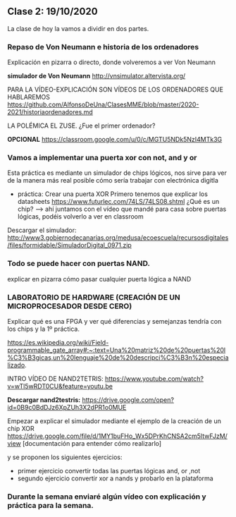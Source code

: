 ## Clase 2: 19/10/2020 

La clase de hoy la vamos a dividir en dos partes.

### Repaso de Von Neumann e historia de los ordenadores
Explicación en pizarra o directo, donde volveremos a ver Von Neumann 

**simulador de Von Neumann** 
http://vnsimulator.altervista.org/

PARA LA VÍDEO-EXPLICACIÓN SON VÍDEOS DE LOS ORDENADORES QUE HABLAREMOS
https://github.com/AlfonsoDeUna/ClasesMME/blob/master/2020-2021/historiaordenadores.md

LA POLÉMICA EL ZUSE. ¿Fue el primer ordenador?

**OPCIONAL** 
https://classroom.google.com/u/0/c/MGTU5NDk5NzI4MTk3G

### Vamos a implementar una puerta xor con not, and y or

Esta práctica es mediante un simulador de chips lógicos, nos sirve para ver de la manera más real posible cómo sería trabajar con electrónica digitla

* práctica: Crear una puerta XOR 
Primero tenemos que explicar los datasheets
https://www.futurlec.com/74LS/74LS08.shtml
¿Qué es un chip?  --> ahí juntamos con el vídeo que mandé para casa sobre puertas lógicas, podéis volverlo a ver en classroom

Descargar el simulador: http://www3.gobiernodecanarias.org/medusa/ecoescuela/recursosdigitales/files/formidable/SimuladorDigital_0971.zip

### Todo se puede hacer con puertas NAND.

explicar en pizarra cómo pasar cualquier puerta lógica a NAND

### LABORATORIO DE HARDWARE (CREACIÓN DE UN MICROPROCESADOR DESDE CERO)

Explicar qué es una FPGA y ver qué diferencias y semejanzas tendría con los chips y la 1º práctica.

https://es.wikipedia.org/wiki/Field-programmable_gate_array#:~:text=Una%20matriz%20de%20puertas%20l%C3%B3gicas,un%20lenguaje%20de%20descripci%C3%B3n%20especializado.

INTRO VÍDEO DE NAND2TETRIS: https://www.youtube.com/watch?v=wTl5wRDT0CU&feature=youtu.be

**Descargar nand2testris:** https://drive.google.com/open?id=0B9c0BdDJz6XpZUh3X2dPR1o0MUE

Empezar a explicar el simulador mediante el ejemplo de la creación de un chip XOR
https://drive.google.com/file/d/1MY1buFHo_Wx5DPrKhCNSA2cm5ltwFJzM/view [documentación para entender cómo realizarlo]

y se proponen los siguientes ejercicios:

 * primer ejercicio convertir todas las puertas lógicas and, or ,not
 * segundo ejercicio convertir xor a nands y probarlo en la plataforma


### Durante la semana enviaré algún vídeo con explicación y práctica para la semana.





